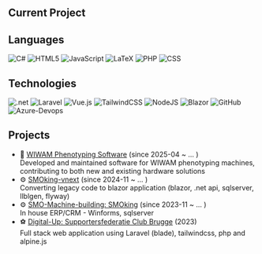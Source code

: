 ## Current Project

## Languages

![C#](https://img.shields.io/badge/c%23-%23239120.svg?logo=c-sharp&logoColor=white)
![HTML5](https://img.shields.io/badge/html5-%23E34F26.svg?logo=html5&logoColor=white)
![JavaScript](https://img.shields.io/badge/javascript-%23323330.svg?logo=javascript&logoColor=%23F7DF1E)
![LaTeX](https://img.shields.io/badge/latex-%23008080.svg?logo=latex&logoColor=white)
![PHP](https://img.shields.io/badge/php-%23777BB4.svg?logo=php&logoColor=white)
![CSS](https://img.shields.io/badge/css-%230072C6.svg?logo=css&logoColor=white)

## Technologies

![.net](https://img.shields.io/badge/.net-5C2D91?logo=.net&logoColor=white)
![Laravel](https://img.shields.io/badge/laravel-%23FF2D20.svg?logo=laravel&logoColor=white)
![Vue.js](https://img.shields.io/badge/vuejs-%2335495e.svg?logo=vuedotjs&logoColor=%234FC08D)
![TailwindCSS](https://img.shields.io/badge/tailwindcss-%2338B2AC.svg?logo=tailwind-css&logoColor=white)
![NodeJS](https://img.shields.io/badge/node.js-6DA55F?logo=node.js&logoColor=white)
![Blazor](https://img.shields.io/badge/blazor-5C2D91?logo=blazor&logoColor=white)
![GitHub](https://img.shields.io/badge/github-%23121011.svg?logo=github&logoColor=white)
![Azure-Devops](https://img.shields.io/badge/azure.devops-%230072C6.svg?logo=azure-devops&logoColor=white)

## Projects
- 🌳 [WIWAM Phenotyping Software](https://wiwam.be) (since 2025-04 ~ ... )
<br/>Developed and maintained software for WIWAM phenotyping machines, contributing to both new and existing hardware solutions
- ⚙️ [SMOking-vnext](https://smo.be) (since 2024-11 ~ ... )
<br/>Converting legacy code to blazor application (blazor, .net api, sqlserver, llblgen, flyway)
- ⚙️ [SMO-Machine-building: SMOking](https://smo.be) (since 2023-11 ~ ... )
<br/>In house ERP/CRM - Winforms, sqlserver
- ⚽ [Digital-Up: Supportersfederatie Club Brugge](https://supportersfederatie.be) (2023)
<br/>Full stack web application using Laravel (blade), tailwindcss, php and alpine.js
